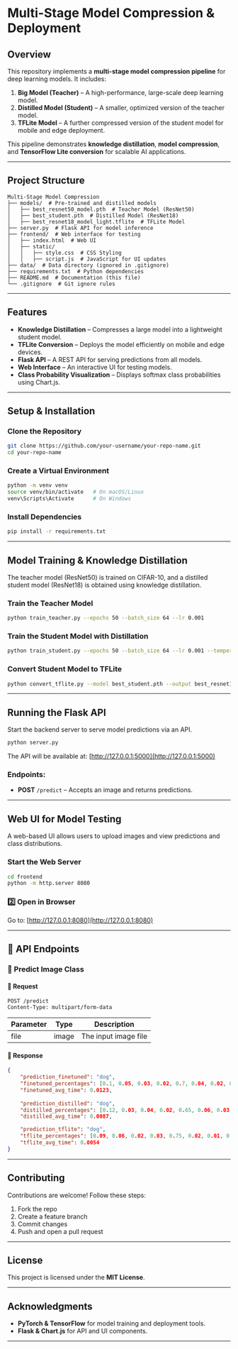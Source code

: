 # Multi-Stage Model Compression & Deployment

## Overview
This repository implements a **multi-stage model compression pipeline** for deep learning models. It includes:
1. **Big Model (Teacher)** – A high-performance, large-scale deep learning model.
2. **Distilled Model (Student)** – A smaller, optimized version of the teacher model.
3. **TFLite Model** – A further compressed version of the student model for mobile and edge deployment.

This pipeline demonstrates **knowledge distillation**, **model compression**, and **TensorFlow Lite conversion** for scalable AI applications.

---

## Project Structure

```
Multi-Stage Model Compression
├── models/  # Pre-trained and distilled models
│   ├── best_resnet50_model.pth  # Teacher Model (ResNet50)
│   ├── best_student.pth  # Distilled Model (ResNet18)
│   ├── best_resnet18_model_light.tflite  # TFLite Model
├── server.py  # Flask API for model inference
├── frontend/  # Web interface for testing
│   ├── index.html  # Web UI
│   ├── static/
│   │   ├── style.css  # CSS Styling
│   │   ├── script.js  # JavaScript for UI updates
├── data/  # Data directory (ignored in .gitignore)
├── requirements.txt  # Python dependencies
├── README.md  # Documentation (this file)
└── .gitignore  # Git ignore rules
```

---

## Features
- **Knowledge Distillation** – Compresses a large model into a lightweight student model.
- **TFLite Conversion** – Deploys the model efficiently on mobile and edge devices.
- **Flask API** – A REST API for serving predictions from all models.
- **Web Interface** – An interactive UI for testing models.
- **Class Probability Visualization** – Displays softmax class probabilities using Chart.js.

---

## Setup & Installation

### **Clone the Repository**
```bash
git clone https://github.com/your-username/your-repo-name.git
cd your-repo-name
```

### **Create a Virtual Environment**
```bash
python -m venv venv
source venv/bin/activate   # On macOS/Linux
venv\Scripts\Activate      # On Windows
```

### **Install Dependencies**
```bash
pip install -r requirements.txt
```

---

## Model Training & Knowledge Distillation

The teacher model (ResNet50) is trained on CIFAR-10, and a distilled student model (ResNet18) is obtained using knowledge distillation.

### Train the Teacher Model
```bash
python train_teacher.py --epochs 50 --batch_size 64 --lr 0.001
```

### Train the Student Model with Distillation
```bash
python train_student.py --epochs 50 --batch_size 64 --lr 0.001 --temperature 4.0
```

### Convert Student Model to TFLite
```bash
python convert_tflite.py --model best_student.pth --output best_resnet18_model_light.tflite
```

---

## Running the Flask API

Start the backend server to serve model predictions via an API.

```bash
python server.py
```

The API will be available at: [http://127.0.0.1:5000](http://127.0.0.1:5000)

### Endpoints:
- **POST** `/predict` – Accepts an image and returns predictions.

---

## Web UI for Model Testing

A web-based UI allows users to upload images and view predictions and class distributions.

### **Start the Web Server**
```bash
cd frontend
python -m http.server 8080
```

### **2️⃣ Open in Browser**
Go to: [http://127.0.0.1:8080](http://127.0.0.1:8080)

---

## 📡 API Endpoints

### 📌 Predict Image Class

#### 🔹 Request
```http
POST /predict
Content-Type: multipart/form-data
```

| Parameter | Type  | Description          |
|-----------|-------|----------------------|
| file      | image | The input image file |

#### 🔹 Response
```json
{
    "prediction_finetuned": "dog",
    "finetuned_percentages": [0.1, 0.05, 0.03, 0.02, 0.7, 0.04, 0.02, 0.02, 0.01, 0.01],
    "finetuned_avg_time": 0.0123,
    
    "prediction_distilled": "dog",
    "distilled_percentages": [0.12, 0.03, 0.04, 0.02, 0.65, 0.06, 0.03, 0.02, 0.02, 0.01],
    "distilled_avg_time": 0.0087,

    "prediction_tflite": "dog",
    "tflite_percentages": [0.09, 0.06, 0.02, 0.03, 0.75, 0.02, 0.01, 0.01, 0.005, 0.005],
    "tflite_avg_time": 0.0054
}
```

---

## Contributing
Contributions are welcome! Follow these steps:

1. Fork the repo
2. Create a feature branch
3. Commit changes
4. Push and open a pull request

---

## License
This project is licensed under the **MIT License**.

---

## Acknowledgments
- **PyTorch & TensorFlow** for model training and deployment tools.
- **Flask & Chart.js** for API and UI components.

---
